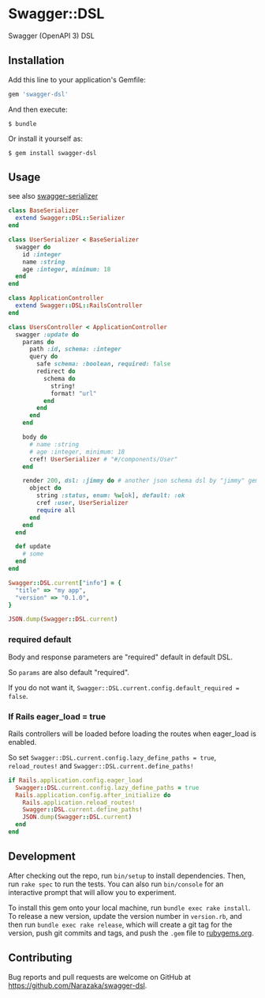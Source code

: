 # Swagger::DSL

Swagger (OpenAPI 3) DSL

## Installation

Add this line to your application's Gemfile:

```ruby
gem 'swagger-dsl'
```

And then execute:

    $ bundle

Or install it yourself as:

    $ gem install swagger-dsl

## Usage

see also [swagger-serializer](https://github.com/Narazaka/swagger-serializer)

```ruby
class BaseSerializer
  extend Swagger::DSL::Serializer
end

class UserSerializer < BaseSerializer
  swagger do
    id :integer
    name :string
    age :integer, minimum: 18
  end
end

class ApplicationController
  extend Swagger::DSL::RailsController
end

class UsersController < ApplicationController
  swagger :update do
    params do
      path :id, schema: :integer
      query do
        safe schema: :boolean, required: false
        redirect do
          schema do
            string!
            format! "url"
          end
        end
      end
    end

    body do
      # name :string
      # age :integer, minimum: 18
      cref! UserSerializer # "#/components/User"
    end

    render 200, dsl: :jimmy do # another json schema dsl by "jimmy" gem
      object do
        string :status, enum: %w[ok], default: :ok
        cref :user, UserSerializer
        require all
      end
    end
  end

  def update
    # some
  end
end

Swagger::DSL.current["info"] = {
  "title" => "my app",
  "version" => "0.1.0",
}

JSON.dump(Swagger::DSL.current)
```

### required default

Body and response parameters are "required" default in default DSL.

So `params` are also default "required".

If you do not want it, `Swagger::DSL.current.config.default_required = false`.

### If Rails eager_load = true

Rails controllers will be loaded before loading the routes when eager_load is enabled.

So set `Swagger::DSL.current.config.lazy_define_paths = true`, `reload_routes!` and `Swagger::DSL.current.define_paths!`

```ruby
if Rails.application.config.eager_load
  Swagger::DSL.current.config.lazy_define_paths = true
  Rails.application.config.after_initialize do
    Rails.application.reload_routes!
    Swagger::DSL.current.define_paths!
    JSON.dump(Swagger::DSL.current)
  end
end
```

## Development

After checking out the repo, run `bin/setup` to install dependencies. Then, run `rake spec` to run the tests. You can also run `bin/console` for an interactive prompt that will allow you to experiment.

To install this gem onto your local machine, run `bundle exec rake install`. To release a new version, update the version number in `version.rb`, and then run `bundle exec rake release`, which will create a git tag for the version, push git commits and tags, and push the `.gem` file to [rubygems.org](https://rubygems.org).

## Contributing

Bug reports and pull requests are welcome on GitHub at https://github.com/Narazaka/swagger-dsl.

